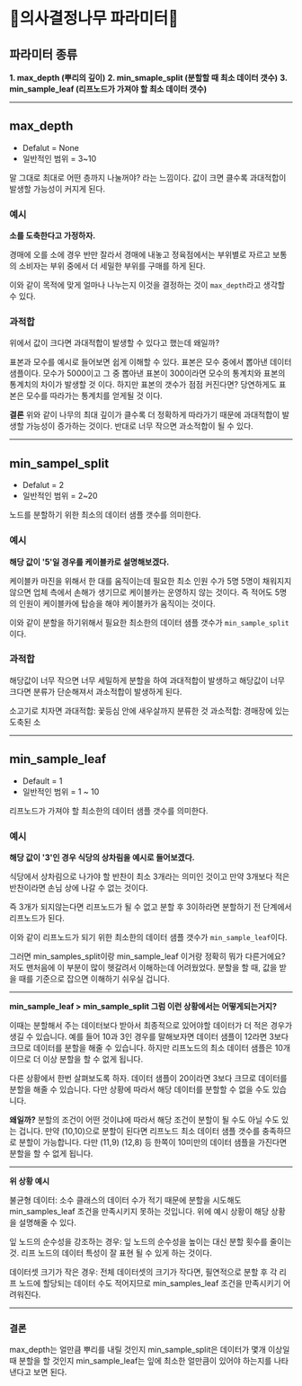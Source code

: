 # 🌳의사결정나무 파라미터🌳

## 파라미터 종류
**1. max_depth (뿌리의 깊이)**
**2. min_smaple_split (분할할 때 최소 데이터 갯수)** 
**3. min_sample_leaf (리프노드가 가져야 할 최소 데이터 갯수)**

---

## max_depth
- Defalut = None
- 일반적인 범위 = 3~10

말 그대로 최대로 어떤 층까지 나눌꺼야? 라는 느낌이다.
값이 크면 클수록 과대적합이 발생할 가능성이 커지게 된다.

### 예시
**소를 도축한다고 가정하자.**

경매에 오를 소에 경우 반만 잘라서 경매에 내놓고
정육점에서는 부위별로 자르고
보통의 소비자는 부위 중에서 더 세밀한 부위를 구매를 하게 된다.

이와 같이 목적에 맞게 얼마나 나누는지 이것을 결정하는 것이 `max_depth`라고 생각할 수 있다.

### 과적합
위에서 값이 크다면 과대적합이 발생할 수 있다고 했는데 왜일까?

표본과 모수를 예시로 들어보면 쉽게 이해할 수 있다.
표본은 모수 중에서 뽑아낸 데이터 샘플이다.
모수가 5000이고 그 중 뽑아낸 표본이 300이라면
모수의 통계치와 표본의 통계치의 차이가 발생할 것 이다.
하지만 표본의 갯수가 점점 커진다면?
당연하게도 표본은 모수를 따라가는 통계치를 얻게될 것 이다.

**결론** 
위와 같이 나무의 최대 깊이가 클수록 더 정확하게 따라가기 때문에
과대적합이 발생할 가능성이 증가하는 것이다. 반대로 너무 작으면 과소적합이 될 수 있다.

---

## min_sampel_split
- Defalut = 2 
- 일반적인 범위 = 2~20

노드를 분할하기 위한 최소의 데이터 샘플 갯수를 의미한다.

### 예시
**해당 값이 '5'일 경우를 케이블카로 설명해보겠다.**

케이블카 마진을 위해서 한 대를 움직이는데 필요한 최소 인원 수가 5명
5명이 채워지지 않으면 업체 측에서 손해가 생기므로 케이블카는 운영하지 않는 것이다.
즉 적어도 5명의 인원이 케이블카에 탑승을 해야 케이블카가 움직이는 것이다.

이와 같이 분할을 하기위해서 필요한 최소한의 데이터 샘플 갯수가 `min_sample_split`이다.

### 과적합
해당값이 너무 작으면 너무 세밀하게 분할을 하여 과대적합이 발생하고
해당값이 너무 크다면 분류가 단순해져서 과소적합이 발생하게 된다.

소고기로 치자면 
과대적합: 꽃등심 안에 새우살까지 분류한 것
과소적합: 경매장에 있는 도축된 소

---
## min_sample_leaf
- Default = 1
- 일반적인 범위 = 1 ~ 10

리프노드가 가져야 할 최소한의 데이터 샘플 갯수를 의미한다.

### 예시
**해당 값이 '3'인 경우 식당의 상차림을 예시로 들어보겠다.**

식당에서 상차림으로 나가야 할 반찬이 최소 3개라는 의미인 것이고
만약 3개보다 적은 반찬이라면 손님 상에 나갈 수 없는 것이다.

즉 3개가 되지않는다면 리프노드가 될 수 없고
분할 후 3이하라면 분할하기 전 단계에서 리프노드가 된다.

이와 같이 리프노드가 되기 위한 최소한의 데이터 샘플 갯수가 `min_sample_leaf`이다.

그러면 min_samples_split이랑 min_sample_leaf 이거랑 정확히 뭐가 다른거에요?
저도 맨처음에 이 부분이 많이 헷갈려서 이해하는데 어려웠었다.
분할을 할 때, 값을 받을 때를 기준으로 잡으면 이해하기 쉬우실 겁니다.

---
**min_sample_leaf >  min_sample_split
그럼 이런 상황에서는 어떻게되는거지?**

이때는 분할해서 주는 데이터보다 받아서 최종적으로 있어야할 데이터가 더 적은 경우가 생길 수 있습니다.
예를 들어 10과 3인 경우를 말해보자면
데이터 샘플이 12라면 3보다 크므로 데이터를 분할을 해줄 수 있습니다.
하지만 리프노드의 최소 데이터 샘플은 10개이므로 더 이상 분할을 할 수 없게 됩니다.

다른 상황에서 한번 살펴보도록 하자.
데이터 샘플이 20이라면 3보다 크므로 데이터를 분할을 해줄 수 있습니다.
다만 상황에 따라서 해당 데이터를 분할할 수 없을 수도 있습니다.

**왜일까?**
분할의 조건이 어떤 것이냐에 따라서 해당 조건이 분할이 될 수도 아닐 수도 있는 겁니다.
만약 (10,10)으로 분할이 된다면 리프노드 최소 데이터 샘플 갯수를 충족하므로 분할이 가능합니다.
다만 (11,9) (12,8) 등 한쪽이 10미만의 데이터 샘플을 가진다면 분할을 할 수 없게 됩니다.

---
**위 상황 예시**

불균형 데이터: 소수 클래스의 데이터 수가 적기 때문에 분할을 시도해도 min_samples_leaf 조건을 만족시키지 못하는 것입니다. 위에 예시 상황이 해당 상황을 설명해줄 수 있다.

잎 노드의 순수성을 강조하는 경우: 잎 노드의 순수성을 높이는 대신 분할 횟수를 줄이는 것. 리프 노드의 데이터 특성이 잘 표현 될 수 있게 하는 것이다.

데이터셋 크기가 작은 경우: 전체 데이터셋의 크기가 작다면, 필연적으로 분할 후 각 리프 노드에 할당되는 데이터 수도 적어지므로 min_samples_leaf 조건을 만족시키기 어려워진다. 

---

### 결론

max_depth는 얼만큼 뿌리를 내릴 것인지
min_sample_split은 데이터가 몇개 이상일 때 분할을 할 것인지
min_sample_leaf는 잎에 최소한 얼만큼이 있어야 하는지를 나타낸다고 보면 된다.

